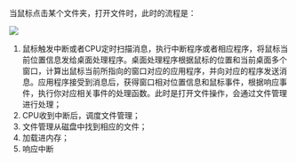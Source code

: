 当鼠标点击某个文件夹，打开文件时，此时的流程是：

![](/media/hpsyche/_dde_data/note/计算机基础/pict/8-1.png)

1. 鼠标触发中断或者CPU定时扫描消息，执行中断程序或者相应程序，将鼠标当前位置信息发给桌面处理程序。桌面处理程序根据鼠标的位置和当前桌面多个窗口，计算出鼠标当前所指向的窗口对应的应用程序，并向对应的程序发送消息。应用程序接受到消息后，获得窗口相对位置信息和鼠标事件，根据响应事件，执行你对应相关事件的处理函数。此时是打开文件操作，会通过文件管理进行处理；
2. CPU收到中断后，调度文件管理；
3. 文件管理从磁盘中找到相应的文件；
4. 加载进内存；
5. 响应中断






